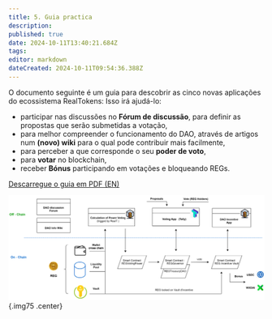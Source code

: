 ```yaml
---
title: 5. Guia practica
description: 
published: true
date: 2024-10-11T13:40:21.684Z
tags: 
editor: markdown
dateCreated: 2024-10-11T09:54:36.388Z
---
```


O documento seguinte é um guia para descobrir as cinco novas aplicações do ecossistema RealTokens:
Isso irá ajudá-lo:

- participar nas discussões no **Fórum de discussão**, para definir as propostas que serão submetidas a votação,
- para melhor compreender o funcionamento do DAO, através de artigos num **(novo) wiki** para o qual pode contribuir mais facilmente,
- para perceber a que corresponde o seu **poder de voto**,
- para **votar** no blockchain,
- receber **Bónus** participando em votações e bloqueando REGs.


[Descarregue o guia em PDF (EN)](/en/assets/document/tuto_gouv_en.pdf)

![dao_gov_en.svg](/imag-en/dao_gov_en.svg){.img75 .center}


